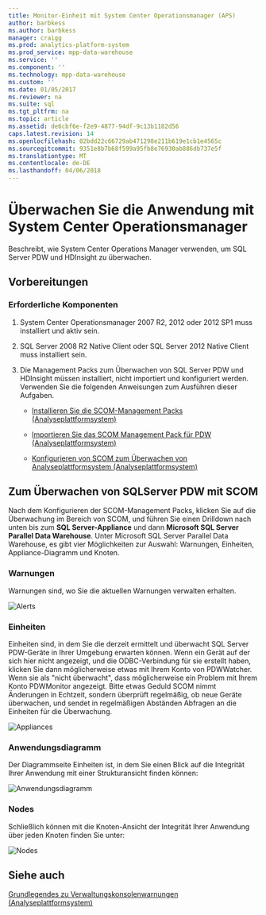 ```yaml
---
title: Monitor-Einheit mit System Center Operationsmanager (APS)
author: barbkess
ms.author: barbkess
manager: craigg
ms.prod: analytics-platform-system
ms.prod_service: mpp-data-warehouse
ms.service: ''
ms.component: ''
ms.technology: mpp-data-warehouse
ms.custom: ''
ms.date: 01/05/2017
ms.reviewer: na
ms.suite: sql
ms.tgt_pltfrm: na
ms.topic: article
ms.assetid: de6cbf6e-f2e9-4877-94df-9c13b1182d56
caps.latest.revision: 14
ms.openlocfilehash: 02bdd22c66729ab471298e211b619e1cb1e4565c
ms.sourcegitcommit: 9351e8b7b68f599a95fb8e76930ab886db737e5f
ms.translationtype: MT
ms.contentlocale: de-DE
ms.lasthandoff: 04/06/2018
---
```

# <a name="monitor-the-appliance-by-using-system-center-operations-manager"></a>Überwachen Sie die Anwendung mit System Center Operationsmanager
Beschreibt, wie System Center Operations Manager verwenden, um SQL Server PDW und HDInsight zu überwachen.  
  
## <a name="before-you-begin"></a>Vorbereitungen  
  
### <a name="prerequisites"></a>Erforderliche Komponenten  
  
1.  System Center Operationsmanager 2007 R2, 2012 oder 2012 SP1 muss installiert und aktiv sein.  
  
2.  SQL Server 2008 R2 Native Client oder SQL Server 2012 Native Client muss installiert sein.  
  
3.  Die Management Packs zum Überwachen von SQL Server PDW und HDInsight müssen installiert, nicht importiert und konfiguriert werden. Verwenden Sie die folgenden Anweisungen zum Ausführen dieser Aufgaben.  
  
    -   [Installieren Sie die SCOM-Management Packs &#40;Analyseplattformsystem&#41;](install-the-scom-management-packs.md)  
  
    -   [Importieren Sie das SCOM Management Pack für PDW &#40;Analyseplattformsystem&#41;](import-the-scom-management-pack-for-pdw.md) 
    
    -   [Konfigurieren von SCOM zum Überwachen von Analyseplattformsystem &#40;Analyseplattformsystem&#41;](configure-scom-to-monitor-analytics-platform-system.md)
  
<!-- MISSING LINKS    -   [Import the SCOM Management Pack for HDInsight &#40;Analytics Platform System&#41;](import-the-scom-management-pack-for-hdinsight.md)  -->  
   
  
## <a name="to-monitor-sql-server-pdw-with-scom"></a>Zum Überwachen von SQLServer PDW mit SCOM  
Nach dem Konfigurieren der SCOM-Management Packs, klicken Sie auf die Überwachung im Bereich von SCOM, und führen Sie einen Drilldown nach unten bis zum **SQL Server-Appliance** und dann **Microsoft SQL Server Parallel Data Warehouse**. Unter Microsoft SQL Server Parallel Data Warehouse, es gibt vier Möglichkeiten zur Auswahl: Warnungen, Einheiten, Appliance-Diagramm und Knoten.  
  
### <a name="alerts"></a>Warnungen  
Warnungen sind, wo Sie die aktuellen Warnungen verwalten erhalten.  
  
![Alerts](./media/monitor-the-appliance-by-using-system-center-operations-manager/SCOM_SCOM.png "SCOM_SCOM")  
  
### <a name="appliances"></a>Einheiten  
Einheiten sind, in dem Sie die derzeit ermittelt und überwacht SQL Server PDW-Geräte in Ihrer Umgebung erwarten können. Wenn ein Gerät auf der sich hier nicht angezeigt, und die ODBC-Verbindung für sie erstellt haben, klicken Sie dann möglicherweise etwas mit Ihrem Konto von PDWWatcher. Wenn sie als "nicht überwacht", dass möglicherweise ein Problem mit Ihrem Konto PDWMonitor angezeigt. Bitte etwas Geduld SCOM nimmt Änderungen in Echtzeit, sondern überprüft regelmäßig, ob neue Geräte überwachen, und sendet in regelmäßigen Abständen Abfragen an die Einheiten für die Überwachung.  
  
![Appliances](./media/monitor-the-appliance-by-using-system-center-operations-manager/SCOM_SCOM2.png "SCOM_SCOM2")  
  
### <a name="appliances-diagram"></a>Anwendungsdiagramm  
Der Diagrammseite Einheiten ist, in dem Sie einen Blick auf die Integrität Ihrer Anwendung mit einer Strukturansicht finden können:  
  
![Anwendungsdiagramm](./media/monitor-the-appliance-by-using-system-center-operations-manager/SCOM_SCOM3.png "SCOM_SCOM3")  
  
### <a name="nodes"></a>Nodes  
Schließlich können mit die Knoten-Ansicht der Integrität Ihrer Anwendung über jeden Knoten finden Sie unter:  
  
![Nodes](./media/monitor-the-appliance-by-using-system-center-operations-manager/SCOM_SCOM4.png "SCOM_SCOM4")  
  
## <a name="see-also"></a>Siehe auch  
<!-- MISSING LINKS [Common Metadata Query Examples &#40;SQL Server PDW&#41;](../sqlpdw/common-metadata-query-examples-sql-server-pdw.md)  -->  
[Grundlegendes zu Verwaltungskonsolenwarnungen &#40;Analyseplattformsystem&#41;](understanding-admin-console-alerts.md)  
  
